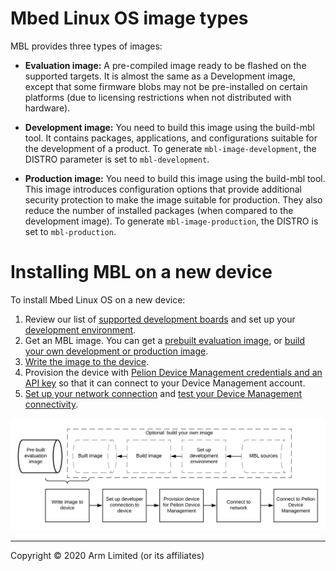 # Mbed Linux OS image types

MBL provides three types of images:

- **Evaluation image:** A pre-compiled image ready to be flashed on the supported targets. It is almost the same as a Development image, except that some firmware blobs may not be pre-installed on certain platforms (due to licensing restrictions when not distributed with hardware).

- **Development image:** You need to build this image using the build-mbl tool. It contains packages, applications, and configurations suitable for the development of a product. To generate `mbl-image-development`, the DISTRO parameter is set to `mbl-development`.

- **Production image:** You need to build this image using the build-mbl tool. This image introduces configuration options that provide additional security protection to make the image suitable for production. They also reduce the number of installed packages (when compared to the development image). To generate `mbl-image-production`, the DISTRO is set to `mbl-production`.


# Installing MBL on a new device

To install Mbed Linux OS on a new device:

1. Review our list of [supported development boards](../first-image/hardware.html) and set up your [development environment](../first-image/development-environment.html).
1. Get an MBL image. You can get a [prebuilt evaluation image](../first-image/downloading-an-evaluation-image.html), or [build your own development or production image](../first-image/building-development-and-production-images.html).
1. [Write the image to the device](../first-image/writing-an-image-to-supported-boards.html).
1. Provision the device with [Pelion Device Management credentials and an API key](../first-image/provisioning-for-pelion-device-management.html) so that it can connect to your Device Management account.
1. [Set up your network connection](../first-image/connecting-to-a-network-and-pelion-device-management.html) and [test your Device Management connectivity](../first-image/verifying-that-the-device-is-connected-to-device-management.html).

<span class="images">![](../Figures/install_process.png)</span>


***

Copyright © 2020 Arm Limited (or its affiliates)
